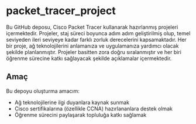 # packet_tracer_project

Bu GitHub deposu, Cisco Packet Tracer kullanarak hazırlanmış projeleri içermektedir. Projeler, staj süreci boyunca adım adım geliştirilmiş olup, temel seviyeden ileri seviyeye kadar farklı zorluk derecelerini kapsamaktadır. Her bir proje, ağ teknolojilerini anlamanıza ve uygulamanıza yardımcı olacak şekilde planlanmıştır.
Projeler basitten zora doğru sıralanmıştır ve her biri öğrenme sürecine katkı sağlayacak şekilde açıklamalar içermektedir.
## Amaç

Bu depoyu oluşturma amacım:

- Ağ teknolojilerine ilgi duyanlara kaynak sunmak
- Cisco sertifikalarına (özellikle CCNA) hazırlananlara destek olmak
- Öğrenme sürecini paylaşarak topluluğa katkı sağlamak
